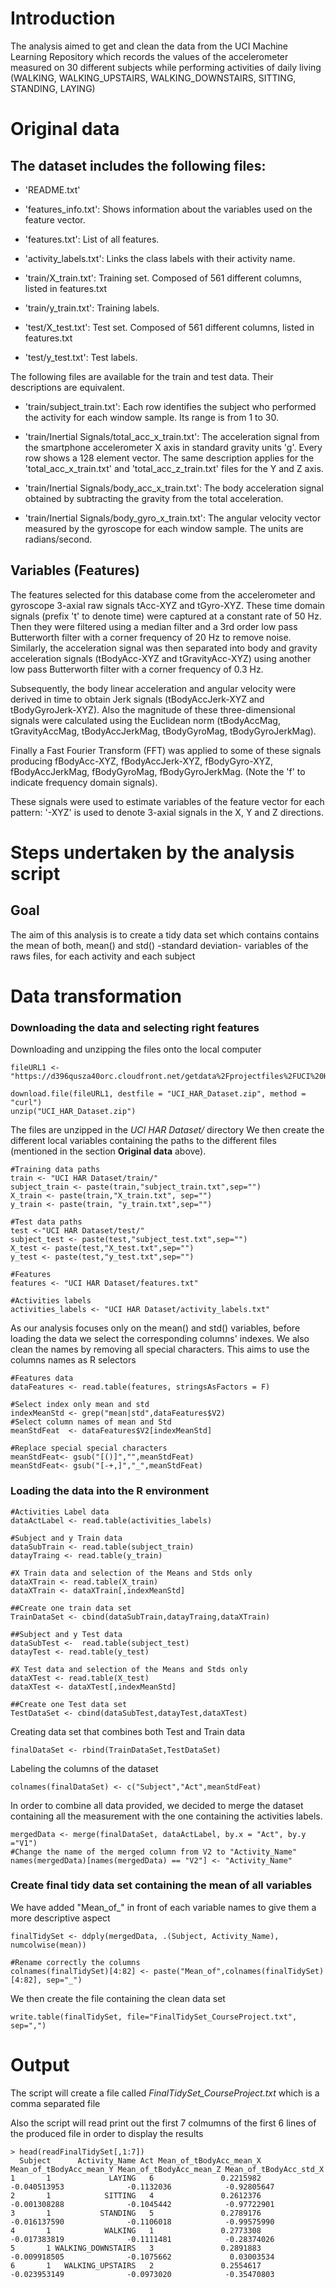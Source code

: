 # Introduction

The analysis aimed to get and clean the data from the UCI Machine Learning Repository which records the values of the accelerometer measured on 30 different
subjects while performing activities of daily living (WALKING, WALKING_UPSTAIRS, WALKING_DOWNSTAIRS, SITTING, STANDING, LAYING)

# Original data

## The dataset includes the following files:

- 'README.txt'

- 'features_info.txt': Shows information about the variables used on the feature vector.

- 'features.txt': List of all features.

- 'activity_labels.txt': Links the class labels with their activity name.

- 'train/X_train.txt': Training set. Composed of 561 different columns, listed in features.txt

- 'train/y_train.txt': Training labels.

- 'test/X_test.txt': Test set. Composed of 561 different columns, listed in features.txt

- 'test/y_test.txt': Test labels.

The following files are available for the train and test data. Their descriptions are equivalent. 

- 'train/subject_train.txt': Each row identifies the subject who performed the activity for each window sample. Its range is from 1 to 30. 

- 'train/Inertial Signals/total_acc_x_train.txt': The acceleration signal from the smartphone accelerometer X axis in standard gravity units 'g'. Every row shows a 128 element vector. The same description applies for the 'total_acc_x_train.txt' and 'total_acc_z_train.txt' files for the Y and Z axis. 

- 'train/Inertial Signals/body_acc_x_train.txt': The body acceleration signal obtained by subtracting the gravity from the total acceleration. 

- 'train/Inertial Signals/body_gyro_x_train.txt': The angular velocity vector measured by the gyroscope for each window sample. The units are radians/second. 

## Variables (Features)

The features selected for this database come from the accelerometer and gyroscope 3-axial 
raw signals tAcc-XYZ and tGyro-XYZ. These time domain signals (prefix 't' to denote time) were captured at a constant rate of 50 Hz. 
Then they were filtered using a median filter and a 3rd order low pass Butterworth filter with a corner frequency of 20 Hz to remove noise. 
Similarly, the acceleration signal was then separated into body and gravity acceleration signals (tBodyAcc-XYZ and tGravityAcc-XYZ) using another low pass Butterworth filter with a corner frequency of 0.3 Hz.

Subsequently, the body linear acceleration and angular velocity were derived in time to obtain Jerk signals (tBodyAccJerk-XYZ and tBodyGyroJerk-XYZ). 
Also the magnitude of these three-dimensional signals were calculated using the Euclidean norm (tBodyAccMag, tGravityAccMag, tBodyAccJerkMag, tBodyGyroMag, tBodyGyroJerkMag).

Finally a Fast Fourier Transform (FFT) was applied to some of these signals producing fBodyAcc-XYZ, fBodyAccJerk-XYZ, fBodyGyro-XYZ, fBodyAccJerkMag, 
fBodyGyroMag, fBodyGyroJerkMag. (Note the 'f' to indicate frequency domain signals).

These signals were used to estimate variables of the feature vector for each pattern:
'-XYZ' is used to denote 3-axial signals in the X, Y and Z directions.

# Steps undertaken by the analysis script

## Goal

The aim of this analysis is to create a tidy data set which contains contains 
the mean of both, mean() and std() -standard deviation- variables of the raws files, for each activity and each subject

# Data transformation

### Downloading the data and selecting right features

Downloading and unzipping the files onto the local computer

```
fileURL1 <- "https://d396qusza40orc.cloudfront.net/getdata%2Fprojectfiles%2FUCI%20HAR%20Dataset.zip"

download.file(fileURL1, destfile = "UCI_HAR_Dataset.zip", method = "curl")
unzip("UCI_HAR_Dataset.zip")
```

The files are unzipped in the *UCI HAR Dataset/* directory
We then create the different local variables containing the paths to the different files (mentioned in the section **Original data** above).

```
#Training data paths
train <- "UCI HAR Dataset/train/"
subject_train <- paste(train,"subject_train.txt",sep="")
X_train <- paste(train,"X_train.txt", sep="")
y_train <- paste(train, "y_train.txt",sep="")

#Test data paths
test <-"UCI HAR Dataset/test/"
subject_test <- paste(test,"subject_test.txt",sep="")
X_test <- paste(test,"X_test.txt",sep="")
y_test <- paste(test,"y_test.txt",sep="")

#Features
features <- "UCI HAR Dataset/features.txt"

#Activities labels
activities_labels <- "UCI HAR Dataset/activity_labels.txt"
```

As our analysis focuses only on the mean() and std() variables, before loading the data we select the corresponding columns' indexes.
We also clean the names by removing all special characters. This aims to use the columns names as R selectors

```
#Features data
dataFeatures <- read.table(features, stringsAsFactors = F)

#Select index only mean and std
indexMeanStd <- grep("mean|std",dataFeatures$V2)
#Select column names of mean and Std
meanStdFeat  <- dataFeatures$V2[indexMeanStd]

#Replace special special characters
meanStdFeat<- gsub("[()]","",meanStdFeat)
meanStdFeat<- gsub("[-+,]","_",meanStdFeat)
```
	
### Loading the data into the R environment
```
#Activities Label data
dataActLabel <- read.table(activities_labels)

#Subject and y Train data
dataSubTrain <- read.table(subject_train)
datayTraing <- read.table(y_train)

#X Train data and selection of the Means and Stds only
dataXTrain <- read.table(X_train)
dataXTrain <- dataXTrain[,indexMeanStd]

##Create one train data set
TrainDataSet <- cbind(dataSubTrain,datayTraing,dataXTrain)

##Subject and y Test data
dataSubTest <-  read.table(subject_test)
datayTest <- read.table(y_test)

#X Test data and selection of the Means and Stds only
dataXTest <- read.table(X_test)
dataXTest <- dataXTest[,indexMeanStd]

##Create one Test data set
TestDataSet <- cbind(dataSubTest,datayTest,dataXTest)
```

Creating data set that combines both Test and Train data
```
finalDataSet <- rbind(TrainDataSet,TestDataSet)
```

Labeling the columns of the dataset
```
colnames(finalDataSet) <- c("Subject","Act",meanStdFeat)
```

In order to combine all data provided, we decided to merge the dataset containing all the measurement with the one containing the activities labels.
```
mergedData <- merge(finalDataSet, dataActLabel, by.x = "Act", by.y ="V1")
#Change the name of the merged column from V2 to "Activity_Name"
names(mergedData)[names(mergedData) == "V2"] <- "Activity_Name"
```

### Create final tidy data set containing the mean of all variables
We have added "Mean_of_" in front of each variable names to give them a more descriptive aspect
```
finalTidySet <- ddply(mergedData, .(Subject, Activity_Name),  numcolwise(mean))

#Rename correctly the columns
colnames(finalTidySet)[4:82] <- paste("Mean_of",colnames(finalTidySet)[4:82], sep="_")
```

We then create the file containing the clean data set
```
write.table(finalTidySet, file="FinalTidySet_CourseProject.txt", sep=",")
```

# Output

The script will create a file called *FinalTidySet_CourseProject.txt* which is a comma separated file

Also the script will read print out the first 7 colmumns of the first 6 lines of the produced file in order to display the results

```
> head(readFinalTidySet[,1:7])
  Subject      Activity_Name Act Mean_of_tBodyAcc_mean_X Mean_of_tBodyAcc_mean_Y Mean_of_tBodyAcc_mean_Z Mean_of_tBodyAcc_std_X
1       1             LAYING   6               0.2215982            -0.040513953              -0.1132036            -0.92805647
2       1            SITTING   4               0.2612376            -0.001308288              -0.1045442            -0.97722901
3       1           STANDING   5               0.2789176            -0.016137590              -0.1106018            -0.99575990
4       1            WALKING   1               0.2773308            -0.017383819              -0.1111481            -0.28374026
5       1 WALKING_DOWNSTAIRS   3               0.2891883            -0.009918505              -0.1075662             0.03003534
6       1   WALKING_UPSTAIRS   2               0.2554617            -0.023953149              -0.0973020            -0.35470803
```





